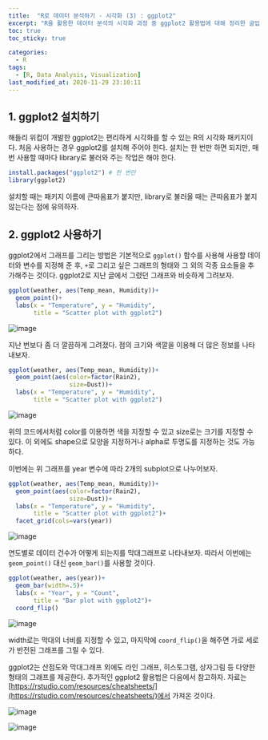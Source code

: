 ```yaml
---
title:  "R로 데이터 분석하기 - 시각화 (3) : ggplot2"
excerpt: "R을 활용한 데이터 분석의 시각화 과정 중 ggplot2 활용법에 대해 정리한 글입니다."
toc: true
toc_sticky: true

categories:
  - R
tags:
  - [R, Data Analysis, Visualization]
last_modified_at: 2020-11-29 23:10:11
---
```


## 1. ggplot2 설치하기  

해들리 위컴이 개발한 ggplot2는 편리하게 시각화를 할 수 있는 R의 시각화 패키지이다. 처음 사용하는 경우 ggplot2를 설치해 주어야 한다. 설치는 한 번만 하면 되지만, 매번 사용할 때마다 library로 불러와 주는 작업은 해야 한다.   

```r
install.packages("ggplot2") # 한 번만
library(ggplot2)
```  

설치할 때는 패키지 이름에 큰따옴표가 붙지만, library로 불러올 때는 큰따옴표가 붙지 않는다는 점에 유의하자.  

## 2. ggplot2 사용하기  

ggplot2에서 그래프를 그리는 방법은 기본적으로 `ggplot()` 함수를 사용해 사용할 데이터와 변수를 지정해 준 후, `+`로 그리고 싶은 그래프의 형태와 그 외의 각종 요소들을 추가해주는 것이다. ggplot2로 지난 글에서 그렸던 그래프와 비슷하게 그려보자.  

```r
ggplot(weather, aes(Temp_mean, Humidity))+
  geom_point()+
  labs(x = "Temperature", y = "Humidity",
       title = "Scatter plot with ggplot2")
```  

![image](https://user-images.githubusercontent.com/58713684/100544512-83f21e80-3299-11eb-812d-b2db86fc46ad.png)  

지난 번보다 좀 더 깔끔하게 그려졌다. 점의 크기와 색깔을 이용해 더 많은 정보를 나타내보자.  

```r
ggplot(weather, aes(Temp_mean, Humidity))+
  geom_point(aes(color=factor(Rain2),
                 size=Dust))+
  labs(x = "Temperature", y = "Humidity",
       title = "Scatter plot with ggplot2")
```  

![image](https://user-images.githubusercontent.com/58713684/100544531-bbf96180-3299-11eb-9b97-10335840fbcd.png)  

위의 코드에서처럼 color를 이용하면 색을 지정할 수 있고 size로는 크기를 지정할 수 있다. 이 외에도 shape으로 모양을 지정하거나 alpha로 투명도를 지정하는 것도 가능하다.  

이번에는 위 그래프를 year 변수에 따라 2개의 subplot으로 나누어보자.  

```r
ggplot(weather, aes(Temp_mean, Humidity))+
  geom_point(aes(color=factor(Rain2),
                 size=Dust))+
  labs(x = "Temperature", y = "Humidity",
       title = "Scatter plot with ggplot2")+
  facet_grid(cols=vars(year))
```   

![image](https://user-images.githubusercontent.com/58713684/100984999-c87a0480-358e-11eb-83cf-22183fd9b778.png)  

연도별로 데이터 건수가 어떻게 되는지를 막대그래프로 나타내보자. 따라서 이번에는 `geom_point()` 대신 `geom_bar()`를 사용할 것이다.  

```r
ggplot(weather, aes(year))+
  geom_bar(width=.5)+
  labs(x = "Year", y = "Count",
       title = "Bar plot with ggplot2")+
  coord_flip()
```  

![image](https://user-images.githubusercontent.com/58713684/100986497-9d90b000-3590-11eb-903d-bfa2b500376d.png)  

width로는 막대의 너비를 지정할 수 있고, 마지막에 `coord_flip()`을 해주면 가로 세로가 반전된 그래프를 그릴 수 있다.  

ggplot2는 산점도와 막대그래프 외에도 라인 그래프, 히스토그램, 상자그림 등 다양한 형태의 그래프를 제공한다. 추가적인 ggplot2 활용법은 다음에서 참고하자. 자료는 [https://rstudio.com/resources/cheatsheets/](https://rstudio.com/resources/cheatsheets/)에서 가져온 것이다.  

![image](https://user-images.githubusercontent.com/58713684/100544760-4d1d0800-329b-11eb-9e33-71074c34f40f.png)  

![image](https://user-images.githubusercontent.com/58713684/100544790-7ccc1000-329b-11eb-819f-82a93bf7b157.png)  








